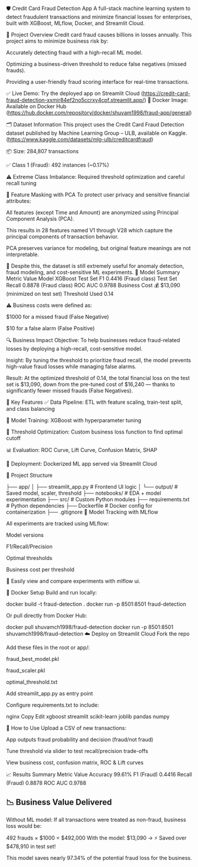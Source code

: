 
🛡️ Credit Card Fraud Detection App
A full-stack machine learning system to detect fraudulent transactions and minimize financial losses for enterprises, built with XGBoost, MLflow, Docker, and Streamlit Cloud.



🚀 Project Overview
Credit card fraud causes billions in losses annually. This project aims to minimize business risk by:

Accurately detecting fraud with a high-recall ML model.

Optimizing a business-driven threshold to reduce false negatives (missed frauds).

Providing a user-friendly fraud scoring interface for real-time transactions.

✅ Live Demo: Try the deployed app on Streamlit Cloud (https://credit-card-fraud-detection-xxmir84ef2no5ccrxy4cpf.streamlit.app/)
🐳 Docker Image: Available on Docker Hub (https://hub.docker.com/repository/docker/shuvam1998/fraud-app/general)

🗂️ Dataset Information
This project uses the Credit Card Fraud Detection dataset published by Machine Learning Group – ULB, available on Kaggle.(https://www.kaggle.com/datasets/mlg-ulb/creditcardfraud)

📦 Size: 284,807 transactions

✅ Class 1 (Fraud): 492 instances (~0.17%)

⚠️ Extreme Class Imbalance: Required threshold optimization and careful recall tuning

🔐 Feature Masking with PCA
To protect user privacy and sensitive financial attributes:

All features (except Time and Amount) are anonymized using Principal Component Analysis (PCA).

This results in 28 features named V1 through V28 which capture the principal components of transaction behavior.

PCA preserves variance for modeling, but original feature meanings are not interpretable.

🧠 Despite this, the dataset is still extremely useful for anomaly detection, fraud modeling, and cost-sensitive ML experiments.
🧠 Model Summary
Metric	Value
Model	XGBoost
Test Set F1	0.4416 (Fraud class)
Test Set Recall	0.8878 (Fraud class)
ROC AUC	0.9788
Business Cost	💰 $13,090 (minimized on test set)
Threshold Used	0.14

⚠️ Business costs were defined as:

$1000 for a missed fraud (False Negative)

$10 for a false alarm (False Positive)

🔍 Business Impact
Objective: To help businesses reduce fraud-related losses by deploying a high-recall, cost-sensitive model.

Insight: By tuning the threshold to prioritize fraud recall, the model prevents high-value fraud losses while managing false alarms.

Result: At the optimized threshold of 0.14, the total financial loss on the test set is $13,090, down from the pre-tuned cost of $16,240 — thanks to significantly fewer missed frauds (False Negatives).

🧪 Key Features
✅ Data Pipeline: ETL with feature scaling, train-test split, and class balancing

🎯 Model Training: XGBoost with hyperparameter tuning

💼 Threshold Optimization: Custom business loss function to find optimal cutoff

📊 Evaluation: ROC Curve, Lift Curve, Confusion Matrix, SHAP 

🚀 Deployment: Dockerized ML app served via Streamlit Cloud

📂 Project Structure

├── app/
│   ├── streamlit_app.py       # Frontend UI logic
│   └── output/                # Saved model, scaler, threshold
├── notebooks/                 # EDA + model experimentation
├── src/                       # Custom Python modules
├── requirements.txt           # Python dependencies
├── Dockerfile                 # Docker config for containerization
├── .gitignore
🧪 Model Tracking with MLflow

All experiments are tracked using MLflow:

Model versions

F1/Recall/Precision

Optimal thresholds

Business cost per threshold

🔎 Easily view and compare experiments with mlflow ui.

🐳 Docker Setup
Build and run locally:

docker build -t fraud-detection .
docker run -p 8501:8501 fraud-detection

Or pull directly from Docker Hub:

docker pull shuvamch1998/fraud-detection
docker run -p 8501:8501 shuvamch1998/fraud-detection
☁️ Deploy on Streamlit Cloud
Fork the repo

Add these files in the root or app/:

fraud_best_model.pkl

fraud_scaler.pkl

optimal_threshold.txt

Add streamlit_app.py as entry point

Configure requirements.txt to include:

nginx
Copy
Edit
xgboost
streamlit
scikit-learn
joblib
pandas
numpy

📌 How to Use
Upload a CSV of new transactions:

App outputs fraud probability and decision (fraud/not fraud)

Tune threshold via slider to test recall/precision trade-offs

View business cost, confusion matrix, ROC & Lift curves

📈 Results Summary
Metric	Value
Accuracy	99.61%
F1 (Fraud)	0.4416
Recall (Fraud)	0.8878
ROC AUC	0.9788

## 📉 Business Value Delivered

Without ML model: If all transactions were treated as non-fraud, business loss would be:

492 frauds × $1000 = $492,000
With the model: $13,090 → ⚡ Saved over $478,910 in test set!

This model saves nearly 97.34% of the potential fraud loss for the business.
